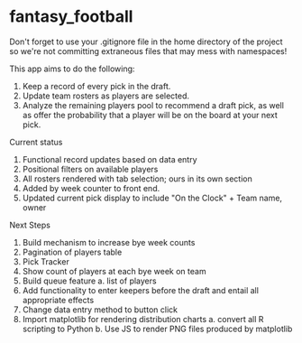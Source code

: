 # fantasy_football

Don't forget to use your .gitignore file in the home directory of the project so we're not committing extraneous files that may mess with namespaces!


This app aims to do the following:

1. Keep a record of every pick in the draft.
2. Update team rosters as players are selected.
3. Analyze the remaining players pool to recommend a draft pick, as well as offer the probability that a player will be on the board at your next pick.


Current status 
  1. Functional record updates based on data entry
  2. Positional filters on available players
  3. All rosters rendered with tab selection; ours in its own section
  4. Added by week counter to front end.
  5. Updated current pick display to include "On the Clock" + Team name, owner

Next Steps
  1. Build mechanism to increase bye week counts
  2. Pagination of players table
  3. Pick Tracker
  4. Show count of players at each bye week on team
  5. Build queue feature
    a. list of players 
  6. Add functionality to enter keepers before the draft and entail all appropriate effects
  7. Change data entry method to button click
  8. Import matplotlib for rendering distribution charts
    a. convert all R scripting to Python
    b. Use JS to render PNG files produced by matplotlib

